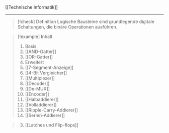 [[Technische Informatik]]

---

> [!check] Definition
> Logische Bausteine sind grundlegende digitale Schaltungen, die binäre Operationen ausführen.

> [!example] Inhalt
> 1. Basis
> 	1. [[AND-Gatter]]
> 	2. [[OR-Gatter]]
> 2. Erweitert
> 	1. [[7-Segment-Anzeige]]
> 	2. [[4-Bit Vergleicher]]
> 	3. [[Multiplexer]]
> 	4. [[Decoder]]
> 	5. [[De-MUX]]
> 	6. [[Encoder]]
> 	7. [[Halbaddierer]]
> 	8. [[Volladdierer]]
> 	9. [[Ripple-Carry-Addierer]]
> 	10. [[Serien-Addierer]]


> 3. [[Latches und Flip-flops]]
